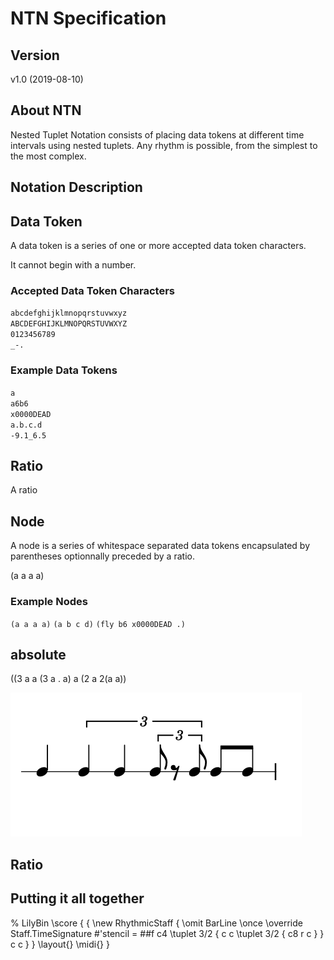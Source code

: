 # NTN Specification

## Version

v1.0 (2019-08-10)

## About NTN

Nested Tuplet Notation consists of placing data tokens at different time intervals
using nested tuplets. Any rhythm is possible, from the simplest to the most complex.

## Notation Description





## Data Token

A data token is a series of one or more accepted data token characters.

It cannot begin with a number.

### Accepted Data Token Characters

`abcdefghijklmnopqrstuvwxyz`  
`ABCDEFGHIJKLMNOPQRSTUVWXYZ`  
`0123456789`  
`_-.`  

### Example Data Tokens

`a`  
`a6b6`   
`x0000DEAD`   
`a.b.c.d`  
`-9.1_6.5`  

## Ratio

A ratio







## Node

A node is a series of whitespace separated data tokens encapsulated by parentheses
optionnally preceded by a ratio.

(a a a a)

### Example Nodes

`(a a a a)`
`(a b c d)`
`(fly b6 x0000DEAD .)`


## absolute

((3 a a (3 a . a) a (2 a 2(a a))

![alt text](example_2.png)

## Ratio


## Putting it all together


% LilyBin
\score {
  {
    \new RhythmicStaff {
	    \omit BarLine
      \once \override Staff.TimeSignature #'stencil = ##f
	    c4 \tuplet 3/2 { c c \tuplet 3/2 { c8 r c } } c c
    }
  }
  \layout{}
  \midi{}
}

